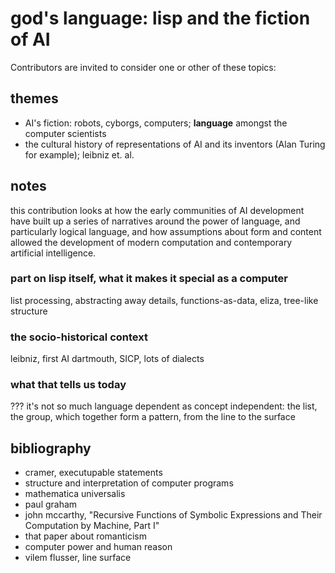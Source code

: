# god's language: lisp and the fiction of AI

Contributors are invited to consider one or other of these topics:

## themes

- AI's fiction: robots, cyborgs, computers; **language** amongst the computer scientists
- the cultural history of representations of AI and its inventors (Alan Turing for example); leibniz et. al.

## notes

this contribution looks at how the early communities of AI development have built up a series of narratives around the power of language, and particularly logical language, and how assumptions about form and content allowed the development of modern computation and contemporary artificial intelligence.

### part on lisp itself, what it makes it special as a computer

list processing, abstracting away details, functions-as-data, eliza, tree-like structure

### the socio-historical context

leibniz, first AI dartmouth, SICP, lots of dialects

### what that tells us today

??? it's not so much language dependent as concept independent: the list, the group, which together form a pattern, from the line to the surface

## bibliography

- cramer, executupable statements
- structure and interpretation of computer programs
- mathematica universalis
- paul graham
- john mccarthy, "Recursive Functions of Symbolic Expressions and Their Computation by Machine, Part I"
- that paper about romanticism
- computer power and human reason
- vilem flusser, line surface